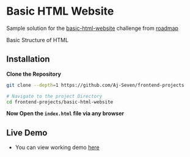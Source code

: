 # Basic HTML Website

Sample solution for the [basic-html-website](https://roadmap.sh/projects/basic-html-website) challenge from [roadmap](https://roadmap.sh)

Basic Structure of HTML

## Installation

**Clone the Repository**

```bash
git clone --depth=1 https://github.com/Aj-Seven/frontend-projects

# Navigate to the project Directory
cd frontend-projects/basic-html-website
```

**Now Open the `index.html` file via any browser**

## Live Demo

- You can view working demo [here](https://aj-seven.github.io/frontend-projects/basic-html-website)
